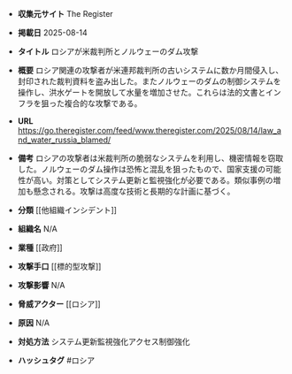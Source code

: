 - **収集元サイト**
The Register

- **掲載日**
2025-08-14

- **タイトル**
ロシアが米裁判所とノルウェーのダム攻撃

- **概要**
ロシア関連の攻撃者が米連邦裁判所の古いシステムに数か月間侵入し、封印された裁判資料を盗み出した。またノルウェーのダムの制御システムを操作し、洪水ゲートを開放して水量を増加させた。これらは法的文書とインフラを狙った複合的な攻撃である。

- **URL**
https://go.theregister.com/feed/www.theregister.com/2025/08/14/law_and_water_russia_blamed/

- **備考**
ロシアの攻撃者は米裁判所の脆弱なシステムを利用し、機密情報を窃取した。ノルウェーのダム操作は恐怖と混乱を狙ったもので、国家支援の可能性が高い。対策としてシステム更新と監視強化が必要である。類似事例の増加も懸念される。攻撃は高度な技術と長期的な計画に基づく。

- **分類**
[[他組織インシデント]]

- **組織名**
N/A

- **業種**
[[政府]]

- **攻撃手口**
[[標的型攻撃]]

- **攻撃影響**
N/A

- **脅威アクター**
[[ロシア]]

- **原因**
N/A

- **対処方法**
システム更新監視強化アクセス制御強化

- **ハッシュタグ**
#ロシア
